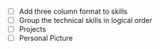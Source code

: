 - [ ] Add three column format to skills
- [ ] Group the technical skills in logical order
- [ ] Projects
- [ ] Personal Picture 